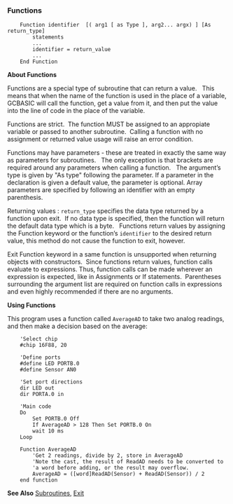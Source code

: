 <div class="section">

<div class="titlepage">

<div>

<div>

### <span id="_functions"></span>Functions

</div>

</div>

</div>

``` screen
    Function identifier  [( arg1 [ as Type ], arg2... argx) ] [As return_type]
        statements
        ...
        identifier = return_value
        ...
    End Function
```

<span class="strong">**About Functions**</span>

Functions are a special type of subroutine that can return a value.  
This means that when the name of the function is used in the place of a
variable, GCBASIC will call the function, get a value from it, and then
put the value into the line of code in the place of the variable.

Functions are strict.  The function MUST be assigned to an appropiate
variable or passed to another subroutine.  Calling a function with no
assignment or returned value usage will raise an error condition.

Functions may have parameters - these are treated in exactly the same
way as parameters for subroutines.   The only exception is that brackets
are required around any parameters when calling a function.   The
argument’s type is given by "As type" following the parameter. If a
parameter in the declaration is given a default value, the parameter is
optional. Array parameters are specified by following an identifier with
an empty parenthesis.

Returning values : `return_type` specifies the data type returned by a
function upon exit.  If no data type is specified, then the function
will return the default data type which is a byte.   Functions return
values by assigning the Function keyword or the function’s `identifier`
to the desired return value, this method do not cause the function to
exit, however.  

Exit Function keyword in a same function is unsupported when returning
objects with constructors.  Since functions return values, function
calls evaluate to expressions. Thus, function calls can be made wherever
an expression is expected, like in Assignments or If
statements.  Parentheses surrounding the argument list are required on
function calls in expressions and even highly recommended if there are
no arguments.

<span class="strong">**Using Functions**</span>

This program uses a function called `AverageAD` to take two analog
readings, and then make a decision based on the average:

``` screen
    'Select chip
    #chip 16F88, 20

    'Define ports
    #define LED PORTB.0
    #define Sensor AN0

    'Set port directions
    dir LED out
    dir PORTA.0 in

    'Main code
    Do
        Set PORTB.0 Off
        If AverageAD > 128 Then Set PORTB.0 On
        wait 10 ms
    Loop

    Function AverageAD
        'Get 2 readings, divide by 2, store in AverageAD
        'Note the cast, the result of ReadAD needs to be converted to
        'a word before adding, or the result may overflow.
        AverageAD = ([word]ReadAD(Sensor) + ReadAD(Sensor)) / 2
    end function
```

<span class="strong">**See Also**</span>
<a href="_subroutines.html" class="link" title="Subroutines">Subroutines</a>,
<a href="_exit.html" class="link" title="Exit">Exit</a>

</div>
